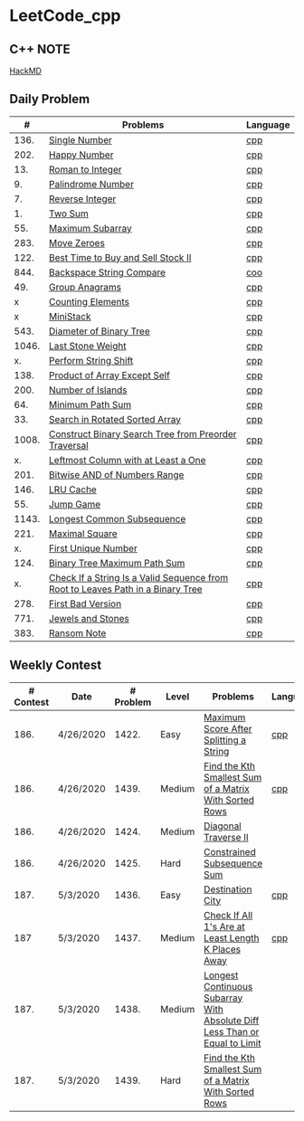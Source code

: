 # LeetCode_cpp
## C++ NOTE
[HackMD](https://hackmd.io/yY4lUCv4SRq_mNfAfYteYA)

## Daily Problem
|#    |Problems|Language|
|-----|--------|--------|
|136.     |[Single Number](https://leetcode.com/problems/single-number/)        |[cpp](https://github.com/ckckck1373/LeetCode_cpp/blob/master/Problem/April_30_Day_Chanllenge/April02_Single_Number.cpp)
|202.     |[Happy Number](https://leetcode.com/problems/happy-number/)        |[cpp](https://github.com/ckckck1373/LeetCode_cpp/blob/master/Problem/April_30_Day_Chanllenge/April01_Happy_Number.cpp)
|13.    |[Roman to Integer](https://leetcode.com/problems/roman-to-integer/)        |[cpp](https://github.com/ckckck1373/LeetCode_cpp/blob/master/Problem/easy/Roman%20to%20Integer/Roman_to_Integer.cpp)
|9.      |[Palindrome Number](https://leetcode.com/problems/palindrome-number/)        |[cpp](https://github.com/ckckck1373/LeetCode_cpp/blob/master/Problem/easy/Palindrome/Palindrome.cpp)
|7.   |[Reverse Integer](https://leetcode.com/problems/reverse-integer/)        |[cpp](https://github.com/ckckck1373/LeetCode_cpp/blob/master/Problem/easy/Reverse%20Integer/Reverse_Integer_v1.cpp)
|1.   |[Two Sum](https://leetcode.com/problems/two-sum/)        |[cpp](https://github.com/ckckck1373/LeetCode_cpp/blob/master/Problem/easy/Two%20Sum/Two_Sum_v1.cpp)
|55.  |[Maximum Subarray](https://leetcode.com/problems/maximum-subarray/submissions/)|[cpp](https://github.com/ckckck1373/LeetCode_cpp/blob/master/Problem/April_30_Day_Chanllenge/April03_Maximum_Subarray.cpp)
|283. |[Move Zeroes](https://leetcode.com/problems/move-zeroes/)|[cpp](https://github.com/ckckck1373/LeetCode_cpp/blob/master/Problem/April_30_Day_Chanllenge/April04_Move_Zeros.cpp)
|122. |[Best Time to Buy and Sell Stock II](https://leetcode.com/problems/best-time-to-buy-and-sell-stock-ii/)|[cpp](https://github.com/ckckck1373/LeetCode_cpp/blob/master/Problem/April_30_Day_Chanllenge/April05_MaxProfit.cpp)
|844. |[Backspace String Compare](https://leetcode.com/problems/backspace-string-compare/submissions/)|[coo](https://github.com/ckckck1373/LeetCode_cpp/blob/master/Problem/April_30_Day_Chanllenge/April08_Middle_of_Linked_List.cpp)
|49.    |[Group Anagrams](https://leetcode.com/problems/group-anagrams/) |[cpp](https://github.com/ckckck1373/LeetCode_cpp/blob/master/Problem/April_30_Day_Chanllenge/April06_Gruop_Anagrams.cpp) 
|x    |[Counting Elements](https://leetcode.com/explore/challenge/card/30-day-leetcoding-challenge/528/week-1/3289/) |[cpp](https://github.com/ckckck1373/LeetCode_cpp/blob/master/Problem/April_30_Day_Chanllenge/April07_countElement.cpp)
|x    |[MiniStack](https://leetcode.com/explore/challenge/card/30-day-leetcoding-challenge/529/week-2/3292) |[cpp](https://github.com/ckckck1373/LeetCode_cpp/blob/master/Problem/April_30_Day_Chanllenge/April10_MinStack.cpp)
|543. |[Diameter of Binary Tree](https://leetcode.com/problems/diameter-of-binary-tree/)|[cpp](https://github.com/ckckck1373/LeetCode_cpp/blob/master/Problem/April_30_Day_Chanllenge/April11_Diameter_of_Binary_Tree.cpp)
|1046.|[Last Stone Weight](https://leetcode.com/problems/last-stone-weight/) |[cpp](https://github.com/ckckck1373/LeetCode_cpp/blob/master/Problem/April_30_Day_Chanllenge/April12_Last_Stone_Weight.cpp)
|x.  |[Perform String Shift](https://leetcode.com/explore/challenge/card/30-day-leetcoding-challenge/529/week-2/3299/)|[cpp](https://github.com/ckckck1373/LeetCode_cpp/blob/master/Problem/April_30_Day_Chanllenge/April14_Perform_String_Shift.cpp)
|138.  |[Product of Array Except Self](https://leetcode.com/problems/product-of-array-except-self/) |[cpp](https://github.com/ckckck1373/LeetCode_cpp/blob/master/Problem/April_30_Day_Chanllenge/April15_Product_of_Array_Except_Self.cpp)
|200. |[Number of Islands](https://leetcode.com/problems/number-of-islands/) |[cpp](https://github.com/ckckck1373/LeetCode_cpp/blob/master/Problem/April_30_Day_Chanllenge/April17_Number_of_Islands.cpp)
|64.  |[Minimum Path Sum](https://leetcode.com/problems/minimum-path-sum/)|[cpp](https://github.com/ckckck1373/LeetCode_cpp/blob/master/Problem/April_30_Day_Chanllenge/April18_Minimum_Path_Sum.cpp)
|33.  |[Search in Rotated Sorted Array](https://leetcode.com/problems/search-in-rotated-sorted-array/)|[cpp](https://github.com/ckckck1373/LeetCode_cpp/blob/master/Problem/April_30_Day_Chanllenge/April19_Search_In_Rotated_Sorted_Array.cpp)
|1008.|[Construct Binary Search Tree from Preorder Traversal](https://leetcode.com/problems/construct-binary-search-tree-from-preorder-traversal/)|[cpp](https://github.com/ckckck1373/LeetCode_cpp/blob/master/Problem/April_30_Day_Chanllenge/April20_Construct_Binary_Search_Tree_from_Preorder_Traversal.cpp)
|x.   |[Leftmost Column with at Least a One](https://leetcode.com/explore/challenge/card/30-day-leetcoding-challenge/530/week-3/3306/)|[cpp](https://github.com/ckckck1373/LeetCode_cpp/blob/master/Problem/April_30_Day_Chanllenge/April21_Left_Most_Column_With_One.cpp)
|201. |[Bitwise AND of Numbers Range](https://leetcode.com/problems/bitwise-and-of-numbers-range/)|[cpp](https://github.com/ckckck1373/LeetCode_cpp/blob/master/Problem/April_30_Day_Chanllenge/April23_Bitwise%20AND%20of%20Numbers%20Range.cpp)
|146.|[LRU Cache](https://leetcode.com/problems/lru-cache/)|[cpp](https://github.com/ckckck1373/LeetCode_cpp/blob/master/Problem/April_30_Day_Chanllenge/April24_LRU_Cache.cpp)
|55.|[Jump Game](https://leetcode.com/problems/jump-game/)|[cpp](https://github.com/ckckck1373/LeetCode_cpp/blob/master/Problem/April_30_Day_Chanllenge/April25_Jump_Game.cpp)
|1143. |[Longest Common Subsequence](https://leetcode.com/problems/longest-common-subsequence/) | [cpp](https://github.com/ckckck1373/LeetCode_cpp/blob/master/Problem/April_30_Day_Chanllenge/April26_Longest_Common_Subsequence.cpp)
|221.  |[Maximal Square](https://leetcode.com/problems/maximal-square/)    |[cpp](https://github.com/ckckck1373/LeetCode_cpp/blob/master/Problem/April_30_Day_Chanllenge/April27_Maximal_Square.cpp)
|x.    |[First Unique Number](https://leetcode.com/explore/challenge/card/30-day-leetcoding-challenge/531/week-4/3313/) |[cpp](https://github.com/ckckck1373/LeetCode_cpp/blob/master/Problem/April_30_Day_Chanllenge/April28_First_Unique_Number.cpp)
|124.  |[Binary Tree Maximum Path Sum](https://leetcode.com/problems/binary-tree-maximum-path-sum/) |[cpp](https://github.com/ckckck1373/LeetCode_cpp/blob/master/Problem/April_30_Day_Chanllenge/April29_Binary_Tree_Maximum_Path_Sum.cpp)
|x.    |[ Check If a String Is a Valid Sequence from Root to Leaves Path in a Binary Tree](https://leetcode.com/explore/challenge/card/30-day-leetcoding-challenge/532/week-5/3315/)|[cpp](https://github.com/ckckck1373/LeetCode_cpp/blob/master/Problem/April_30_Day_Chanllenge/April30_Check_If_A_String_Valid_or_not.cpp)
|278.  |[First Bad Version](https://leetcode.com/problems/first-bad-version/)|[cpp](https://github.com/ckckck1373/LeetCode_cpp/blob/master/Problem/May_30_Day_Chanllenge/May01_First_Bad_Version.cpp)
|771.  |[Jewels and Stones](https://leetcode.com/problems/jewels-and-stones/)|[cpp](https://github.com/ckckck1373/LeetCode_cpp/blob/master/Problem/May_30_Day_Chanllenge/May02_Jewels_and_Stones.cpp)
|383.  |[Ransom Note](https://leetcode.com/problems/ransom-note/)|[cpp](https://github.com/ckckck1373/LeetCode_cpp/blob/master/Problem/May_30_Day_Chanllenge/May03_Ransom_Note.cpp)




## Weekly Contest
|# Contest|Date|# Problem|Level|Problems|Language|Hashtage|
|----|----|-----|-----|--------|--------|--------|
|186.|4/26/2020|1422.|Easy|[Maximum Score After Splitting a String](https://leetcode.com/problems/maximum-score-after-splitting-a-string/)|[cpp](https://github.com/ckckck1373/LeetCode_cpp/blob/master/Problem/contest/NUM186%2C%2026%2C%20April%2C%202020/1st_Maximum_Score_After_Splitting_a_String.cpp)|
|186.|4/26/2020|1439.|Medium|[Find the Kth Smallest Sum of a Matrix With Sorted Rows](https://leetcode.com/problems/longest-continuous-subarray-with-absolute-diff-less-than-or-equal-to-limit/)|[cpp](https://github.com/ckckck1373/LeetCode_cpp/blob/master/Problem/contest/NUM186%2C%2026%2C%20April%2C%202020/2nd_MaximumPoints_You_Can_Obtain_from_Cards.cpp)|
|186.|4/26/2020|1424.|Medium|[Diagonal Traverse II](https://leetcode.com/problems/diagonal-traverse-ii/)||# unsolve
|186.|4/26/2020|1425.|Hard|[Constrained Subsequence Sum](https://leetcode.com/problems/constrained-subsequence-sum/)||# unsolve
|187.|5/3/2020|1436.|Easy|[Destination City](https://leetcode.com/problems/destination-city/)|[cpp](https://github.com/ckckck1373/LeetCode_cpp/blob/master/Problem/contest/NUM187%2C%203%2C%20May%2C%202020/1st_Destination_City.cpp)|# string map
|187|5/3/2020|1437.|Medium|[Check If All 1's Are at Least Length K Places Away](https://leetcode.com/problems/check-if-all-1s-are-at-least-length-k-places-away/)|[cpp](https://github.com/ckckck1373/LeetCode_cpp/blob/master/Problem/contest/NUM187%2C%203%2C%20May%2C%202020/2nd_Check_If_All%201's_Are_at_Least_Length_K_Places_Away.cpp)|
|187.|5/3/2020|1438.|Medium|[Longest Continuous Subarray With Absolute Diff Less Than or Equal to Limit](https://leetcode.com/problems/longest-continuous-subarray-with-absolute-diff-less-than-or-equal-to-limit/)||# unsolve
|187.|5/3/2020|1439.|Hard|[Find the Kth Smallest Sum of a Matrix With Sorted Rows](https://leetcode.com/problems/find-the-kth-smallest-sum-of-a-matrix-with-sorted-rows/)||# unsolve


